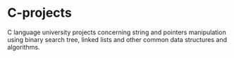 # C-projects
C language university projects concerning string and pointers manipulation using binary search tree, linked lists and other common data structures and algorithms.

